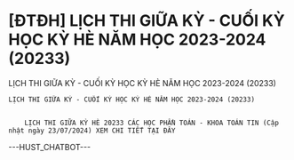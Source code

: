 # [ĐTĐH] LỊCH THI GIỮA KỲ - CUỐI KỲ HỌC KỲ HÈ NĂM HỌC 2023-2024 (20233)

LỊCH THI GIỮA KỲ - CUỐI KỲ HỌC KỲ HÈ NĂM HỌC 2023-2024 (20233)
        
	LỊCH THI GIỮA KỲ - CUỐI KỲ HỌC KỲ HÈ NĂM HỌC 2023-2024 (20233)

	
		LỊCH THI GIỮA KỲ HÈ 20233 CÁC HỌC PHẦN TOÁN - KHOA TOÁN TIN (Cập nhật ngày 23/07/2024) XEM CHI TIẾT TẠI ĐÂY 
 ---HUST_CHATBOT---